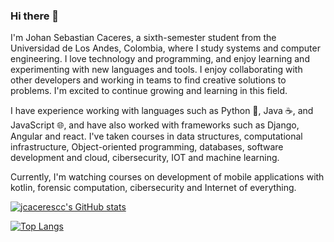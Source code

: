 ### Hi there 👋
I'm Johan Sebastian Caceres, a sixth-semester student from the Universidad de Los Andes, Colombia, where I study systems and computer engineering. I love technology and programming, and enjoy learning and experimenting with new languages and tools. I enjoy collaborating with other developers and working in teams to find creative solutions to problems. I'm excited to continue growing and learning in this field.

I have experience working with languages such as Python 🐍, Java ☕, and JavaScript 🌐, and have also worked with frameworks such as Django, Angular and react. I've taken courses in data structures, computational infrastructure, Object-oriented programming, databases, software development and cloud, cibersecurity, IOT and machine learning.

Currently, I'm watching courses on development of mobile applications with kotlin, forensic computation, cibersecurity and Internet of everything.

[![jcacerescc's GitHub stats](https://github-readme-stats.vercel.app/api?username=jcacerescc&count_private=true&show_icons=true&theme=radical&hide=prs,issues,stars&include_all_commits=true&custom_title=My%20GitHub%20Stats&hide_border=true)](https://github.com/jcacerescc)

[![Top Langs](https://github-readme-stats.vercel.app/api/top-langs/?username=jcacerescc&layout=compact&langs_count=20&hide_border=true&hide_title=true&card_width=350)](https://github.com/jcacerescc)

